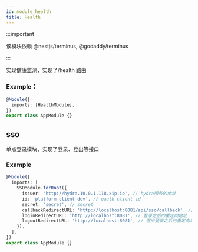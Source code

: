 ```yaml
---
id: module_health
title: Health
---
```


:::important

该模块依赖 @nestjs/terminus, @godaddy/terminus

:::

实现健康监测，实现了/health 路由

### Example：

```typescript
@Module({
  imports: [HealthModule],
})
export class AppModule {}
```

## sso

单点登录模块，实现了登录、登出等接口

### Example

```typescript
@Module({
  imports: [
    SSOModule.forRoot({
      issuer: 'http://hydra.10.0.1.118.xip.io', // hydra服务的地址
      id: 'platform-client-dev', // oauth client id
      secret: 'secret', // secret
      callbackRedirectURL: 'http://localhost:8081/api/sso/callback', // api服务地址 + prefix + /sso/callback
      loginRedirectURL: 'http://localhost:8081', // 登录之后的重定向地址
      logoutRedirectURL: 'http://localhost:8081', // 退出登录之后的重定向地址
    }),
  ],
})
export class AppModule {}
```
